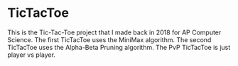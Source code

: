# TicTacToe
This is the Tic-Tac-Toe project that I made back in 2018 for AP Computer Science.
The first TicTacToe uses the MiniMax algorithm.
The second TicTacToe uses the Alpha-Beta Pruning algorithm.
The PvP TicTacToe is just player vs player.
